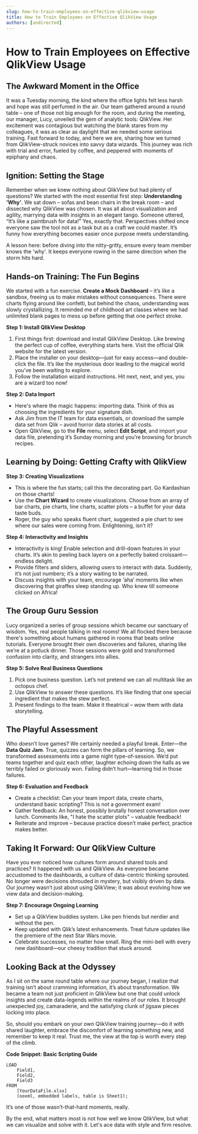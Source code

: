 ```yaml
---
slug: how-to-train-employees-on-effective-qlikview-usage
title: How to Train Employees on Effective QlikView Usage
authors: [undirected]
---
```



# How to Train Employees on Effective QlikView Usage

## The Awkward Moment in the Office

It was a Tuesday morning, the kind where the office lights felt less harsh and hope was still perfumed in the air. Our team gathered around a round table – one of those not big enough for the room, and during the meeting, our manager, Lucy, unveiled the gem of analytic tools: QlikView. Her excitement was contagious but watching the blank stares from my colleagues, it was as clear as daylight that we needed some serious training. Fast forward to today, and here we are, sharing how we turned from QlikView-struck novices into savvy data wizards. This journey was rich with trial and error, fueled by coffee, and peppered with moments of epiphany and chaos. 

## Ignition: Setting the Stage

Remember when we knew nothing about QlikView but had plenty of questions? We started with the most essential first step: **Understanding 'Why'**. We sat down – sofas and bean chairs in the break room – and dissected why QlikView was chosen. It was all about visualization and agility, marrying data with insights in an elegant tango. Someone uttered, “It’s like a paintbrush for data!” Yes, exactly that. Perspectives shifted once everyone saw the tool not as a task but as a craft we could master. It’s funny how everything becomes easier once purpose meets understanding.

A lesson here: before diving into the nitty-gritty, ensure every team member knows the 'why'. It keeps everyone rowing in the same direction when the storm hits hard.

## Hands-on Training: The Fun Begins

We started with a fun exercise. **Create a Mock Dashboard** – it’s like a sandbox, freeing us to make mistakes without consequences. There were charts flying around like confetti, but behind the chaos, understanding was slowly crystallizing. It reminded me of childhood art classes where we had unlimited blank pages to mess up before getting that one perfect stroke. 

**Step 1: Install QlikView Desktop**
1. First things first: download and install QlikView Desktop. Like brewing the perfect cup of coffee, everything starts here. Visit the official Qlik website for the latest version.
2. Place the installer on your desktop—just for easy access—and double-click the file. It’s like the mysterious door leading to the magical world you've been waiting to explore.
3. Follow the installation wizard instructions. Hit next, next, and yes, you are a wizard too now!

**Step 2: Data Import**
- Here's where the magic happens: importing data. Think of this as choosing the ingredients for your signature dish.
- Ask Jim from the IT team for data essentials, or download the sample data set from Qlik – avoid horror data stories at all costs.
- Open QlikView, go to the **File** menu, select **Edit Script**, and import your data file, pretending it’s Sunday morning and you’re browsing for brunch recipes.

## Learning by Doing: Getting Crafty with QlikView

**Step 3: Creating Visualizations**
- This is where the fun starts; call this the decorating part. Go Kardashian on those charts!
- Use the **Chart Wizard** to create visualizations. Choose from an array of bar charts, pie charts, line charts, scatter plots – a buffet for your data taste buds.
- Roger, the guy who speaks fluent chart, suggested a pie chart to see where our sales were coming from. Enlightening, isn’t it?

**Step 4: Interactivity and Insights**
- Interactivity is king! Enable selection and drill-down features in your charts. It’s akin to peeling back layers on a perfectly baked croissant—endless delight.
- Provide filters and sliders, allowing users to interact with data. Suddenly, it’s not just numbers; it’s a story waiting to be narrated.
- Discuss insights with your team, encourage ‘aha’ moments like when discovering that giraffes sleep standing up. Who knew till someone clicked on Africa!

## The Group Guru Session

Lucy organized a series of group sessions which became our sanctuary of wisdom. Yes, real people talking in real rooms! We all flocked there because there's something about humans gathered in rooms that beats online tutorials. Everyone brought their own discoveries and failures, sharing like we’re at a potluck dinner. Those sessions were gold and transformed confusion into clarity, and strangers into allies.

**Step 5: Solve Real Business Questions**
1. Pick one business question. Let’s not pretend we can all multitask like an octopus chef.
2. Use QlikView to answer these questions. It’s like finding that one special ingredient that makes the stew perfect.
3. Present findings to the team. Make it theatrical – wow them with data storytelling.

## The Playful Assessment

Who doesn’t love games? We certainly needed a playful break. Enter—the **Data Quiz Jam**. True, quizzes can form the pillars of learning. So, we transformed assessments into a game night type-of-session. We’d put teams together and quiz each other, laughter echoing down the halls as we terribly failed or gloriously won. Failing didn’t hurt—learning hid in those failures.

**Step 6: Evaluation and Feedback**
- Create a checklist: Can your team import data, create charts, understand basic scripting? This is not a government exam!
- Gather feedback: An honest, possibly brutally honest conversation over lunch. Comments like, "I hate the scatter plots" – valuable feedback!
- Reiterate and improve – because practice doesn’t make perfect, practice makes better.

## Taking It Forward: Our QlikView Culture

Have you ever noticed how cultures form around shared tools and practices? It happened with us and QlikView. As everyone became accustomed to the dashboards, a culture of data-centric thinking sprouted. No longer were decisions shrouded in mystery, but visibly driven by data. Our journey wasn’t just about using QlikView; it was about evolving how we view data and decision-making.

**Step 7: Encourage Ongoing Learning**
- Set up a QlikView buddies system. Like pen friends but nerdier and without the pen.
- Keep updated with Qlik’s latest enhancements. Treat future updates like the premiere of the next Star Wars movie.
- Celebrate successes, no matter how small. Ring the mini-bell with every new dashboard—our cheesy tradition that stuck around.

## Looking Back at the Odyssey

As I sit on the same round table where our journey began, I realize that training isn’t about cramming information, it’s about transformation. We became a team not just proficient in QlikView but one that could unlock insights and create data-legends within the realms of our roles. It brought unexpected joy, camaraderie, and the satisfying clunk of jigsaw pieces locking into place.

So, should you embark on your own QlikView training journey—do it with shared laughter, embrace the discomfort of learning something new, and remember to keep it real. Trust me, the view at the top is worth every step of the climb.

**Code Snippet: Basic Scripting Guide**

```plaintext
LOAD
    Field1,
    Field2,
    Field3
FROM
    [YourDataFile.xlsx]
    (ooxml, embedded labels, table is Sheet1);

```

It’s one of those wasn’t-that-hard moments, really.

By the end, what matters most is not how well we know QlikView, but what we can visualize and solve with it. Let's ace data with style and firm resolve.